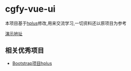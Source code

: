 # cgfy-vue-ui
本项目基于[hplus](https://gitee.com/hplus_admin/hplus)修改,用来交流学习,一切资料还以原项目为参考

[演示地址](http://liuyandeng.gitee.io/cgfy-html-ui)



## 相关优秀项目
- [Bootstrap项目hplus](https://gitee.com/hplus_admin/hplus)

